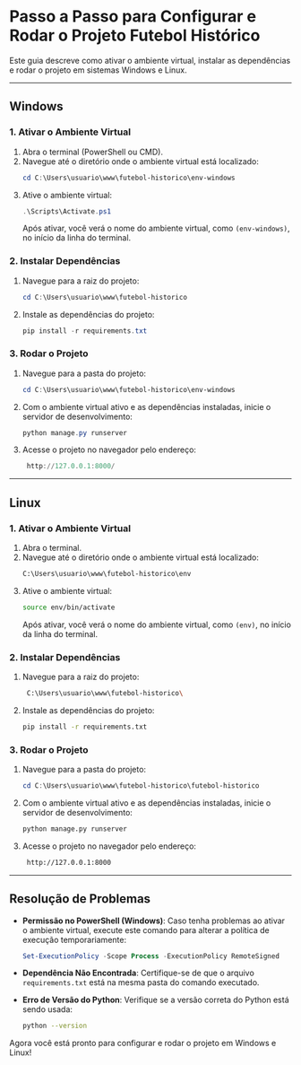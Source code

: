 # Passo a Passo para Configurar e Rodar o Projeto Futebol Histórico

Este guia descreve como ativar o ambiente virtual, instalar as dependências e rodar o projeto em sistemas Windows e Linux.

---

## **Windows**

### **1. Ativar o Ambiente Virtual**

1. Abra o terminal (PowerShell ou CMD).
2. Navegue até o diretório onde o ambiente virtual está localizado:
   ```powershell
   cd C:\Users\usuario\www\futebol-historico\env-windows
   ```
3. Ative o ambiente virtual:
   ```powershell
   .\Scripts\Activate.ps1
   ```
   Após ativar, você verá o nome do ambiente virtual, como `(env-windows)`, no início da linha do terminal.

### **2. Instalar Dependências**

1. Navegue para a raiz do projeto:
   ```powershell
   cd C:\Users\usuario\www\futebol-historico
   ```
2. Instale as dependências do projeto:
   ```powershell
   pip install -r requirements.txt
   ```

### **3. Rodar o Projeto**


1. Navegue para a pasta do projeto:
     ```powershell
   cd C:\Users\usuario\www\futebol-historico\env-windows
   ```
2. Com o ambiente virtual ativo e as dependências instaladas, inicie o servidor de desenvolvimento:
   ```powershell
   python manage.py runserver
   ```
3. Acesse o projeto no navegador pelo endereço:
   ```powershell
    http://127.0.0.1:8000/
   ```

---

## **Linux**

### **1. Ativar o Ambiente Virtual**

1. Abra o terminal.
2. Navegue até o diretório onde o ambiente virtual está localizado:
   ```bash
   C:\Users\usuario\www\futebol-historico\env
   ```
3. Ative o ambiente virtual:
   ```bash
   source env/bin/activate
   ```
   Após ativar, você verá o nome do ambiente virtual, como `(env)`, no início da linha do terminal.

### **2. Instalar Dependências**

1. Navegue para a raiz do projeto:
   ```bash
    C:\Users\usuario\www\futebol-historico\
   ```
2. Instale as dependências do projeto:
   ```bash
   pip install -r requirements.txt
   ```

### **3. Rodar o Projeto**

1. Navegue para a pasta do projeto:
     ```powershell
   cd C:\Users\usuario\www\futebol-historico\futebol-historico
   ```
2. Com o ambiente virtual ativo e as dependências instaladas, inicie o servidor de desenvolvimento:
   ```bash
   python manage.py runserver
   ```
2. Acesse o projeto no navegador pelo endereço:
   ```bash
    http://127.0.0.1:8000
   ```

---

## Resolução de Problemas

- **Permissão no PowerShell (Windows)**:
  Caso tenha problemas ao ativar o ambiente virtual, execute este comando para alterar a política de execução temporariamente:
  ```powershell
  Set-ExecutionPolicy -Scope Process -ExecutionPolicy RemoteSigned
  ```

- **Dependência Não Encontrada**:
  Certifique-se de que o arquivo `requirements.txt` está na mesma pasta do comando executado.

- **Erro de Versão do Python**:
  Verifique se a versão correta do Python está sendo usada:
  ```bash
  python --version
  ```

Agora você está pronto para configurar e rodar o projeto em Windows e Linux!

